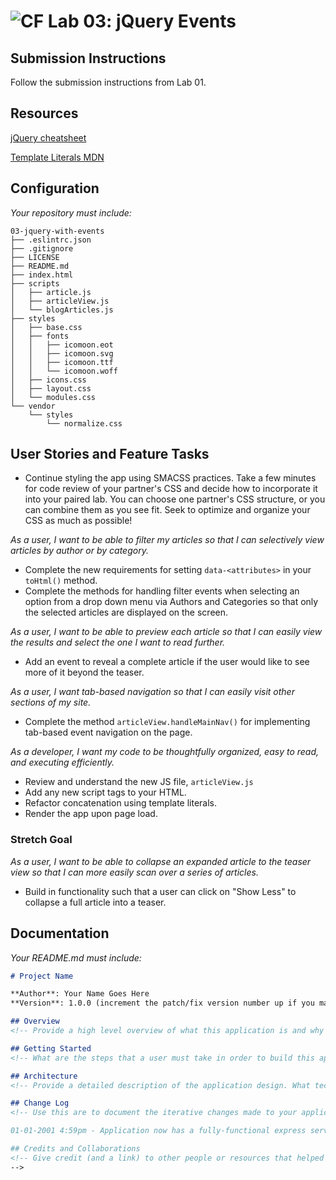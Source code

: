 ![CF](https://camo.githubusercontent.com/70edab54bba80edb7493cad3135e9606781cbb6b/687474703a2f2f692e696d6775722e636f6d2f377635415363382e706e67) Lab 03: jQuery Events
===

## Submission Instructions
Follow the submission instructions from Lab 01.

## Resources  
[jQuery cheatsheet](https://oscarotero.com/jquery/)

[Template Literals MDN](https://developer.mozilla.org/en-US/docs/Web/JavaScript/Reference/Template_literals)

## Configuration
_Your repository must include:_

```
03-jquery-with-events
├── .eslintrc.json
├── .gitignore
├── LICENSE
├── README.md
├── index.html
├── scripts
│   ├── article.js
│   ├── articleView.js
│   └── blogArticles.js
├── styles
│   ├── base.css
│   ├── fonts
│   │   ├── icomoon.eot
│   │   ├── icomoon.svg
│   │   ├── icomoon.ttf
│   │   └── icomoon.woff
│   ├── icons.css
│   ├── layout.css
│   └── modules.css
└── vendor
    └── styles
        └── normalize.css
```

## User Stories and Feature Tasks

- Continue styling the app using SMACSS practices. Take a few minutes for code review of your partner's CSS and decide how to incorporate it into your paired lab. You can choose one partner's CSS structure, or you can combine them as you see fit. Seek to optimize and organize your CSS as much as possible!

*As a user, I want to be able to filter my articles so that I can selectively view articles by author or by category.*

- Complete the new requirements for setting `data-<attributes>` in your `toHtml()` method.
- Complete the methods for handling filter events when selecting an option from a drop down menu via Authors and Categories so that only the selected articles are displayed on the screen.

*As a user, I want to be able to preview each article so that I can easily view the results and select the one I want to read further.*

- Add an event to reveal a complete article if the user would like to see more of it beyond the teaser.

*As a user, I want tab-based navigation so that I can easily visit other sections of my site.*

- Complete the method `articleView.handleMainNav()` for implementing tab-based event navigation on the page.

*As a developer, I want my code to be thoughtfully organized, easy to read, and executing efficiently.*

- Review and understand the new JS file, `articleView.js`
- Add any new script tags to your HTML.
- Refactor concatenation using template literals.
- Render the app upon page load.

### Stretch Goal

*As a user, I want to be able to collapse an expanded article to the teaser view so that I can more easily scan over a series of articles.*

- Build in functionality such that a user can click on "Show Less" to collapse a full article into a teaser.

## Documentation
_Your README.md must include:_

```md
# Project Name

**Author**: Your Name Goes Here
**Version**: 1.0.0 (increment the patch/fix version number up if you make more commits past your first submission)

## Overview
<!-- Provide a high level overview of what this application is and why you are building it, beyond the fact that it's an assignment for a Code Fellows 301 class. (i.e. What's your problem domain?) -->

## Getting Started
<!-- What are the steps that a user must take in order to build this app on their own machine and get it running? -->

## Architecture
<!-- Provide a detailed description of the application design. What technologies (languages, libraries, etc) you're using, and any other relevant design information. -->

## Change Log
<!-- Use this are to document the iterative changes made to your application as each feature is successfully implemented. Use time stamps. Here's an examples:

01-01-2001 4:59pm - Application now has a fully-functional express server, with GET and POST routes for the book resource.

## Credits and Collaborations
<!-- Give credit (and a link) to other people or resources that helped you build this application. -->
-->
```
